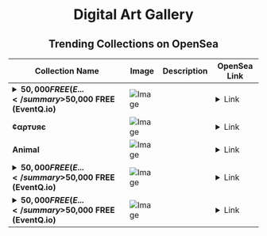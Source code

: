 <div align="center">

# Digital Art Gallery

## Trending Collections on OpenSea

| Collection Name                       | Image                                                                                     | Description                       | OpenSea Link                                                                                          |
|---------------------------------------|-------------------------------------------------------------------------------------------|-----------------------------------|--------------------------------------------------------------------------------------------------------|
| **<details><summary>$50,000 FREE (E...</summary>$50,000 FREE (EventQ.io)</details>** | ![Image](https://i.seadn.io/s/raw/files/a4919fe4cd25f9be1530f3ebd7249719.png?w=500&auto=format?w=200&auto=format) |  | <details><summary>Link</summary>[$50,000 FREE (EventQ.io)](https://opensea.io/collection/50000-free-eventq-io-777)</details> |
| **¢αρтυяє** | ![Image](https://i.seadn.io/s/raw/files/38322ee431242f4ca22f7866ef439fdb.gif?w=500&auto=format?w=200&auto=format) |  | <details><summary>Link</summary>[¢αρтυяє](https://opensea.io/collection/c-artuiaie)</details> |
| **Animal** | ![Image](https://i.seadn.io/s/raw/files/d6616d18c11c86dc2a7ca8aaf6b6a3c0.png?w=500&auto=format?w=200&auto=format) |  | <details><summary>Link</summary>[Animal](https://opensea.io/collection/animal-501)</details> |
| **<details><summary>$50,000 FREE (E...</summary>$50,000 FREE (EventQ.io)</details>** | ![Image](https://i.seadn.io/s/raw/files/a4919fe4cd25f9be1530f3ebd7249719.png?w=500&auto=format?w=200&auto=format) |  | <details><summary>Link</summary>[$50,000 FREE (EventQ.io)](https://opensea.io/collection/50000-free-eventq-io-776)</details> |
| **<details><summary>$50,000 FREE (E...</summary>$50,000 FREE (EventQ.io)</details>** | ![Image](https://i.seadn.io/s/raw/files/a4919fe4cd25f9be1530f3ebd7249719.png?w=500&auto=format?w=200&auto=format) |  | <details><summary>Link</summary>[$50,000 FREE (EventQ.io)](https://opensea.io/collection/50000-free-eventq-io-775)</details> |

</div>